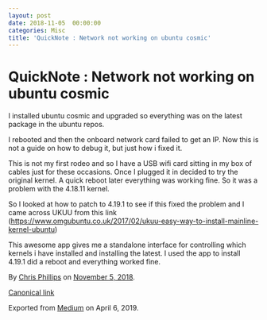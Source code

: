 ```yaml
---
layout: post
date: 2018-11-05  00:00:00
categories: Misc
title: 'QuickNote : Network not working on ubuntu cosmic'
---
```

# QuickNote : Network not working on ubuntu cosmic

I installed ubuntu cosmic and upgraded so everything was on the latest
package in the ubuntu repos.

I rebooted and then the onboard network card failed to get an IP. Now
this is not a guide on how to debug it, but just how i fixed it.

This is not my first rodeo and so I have a USB wifi card sitting in my
box of cables just for these occasions. Once I plugged it in decided to
try the original kernel. A quick reboot later everything was working
fine. So it was a problem with the 4.18.11 kernel.

So I looked at how to patch to 4.19.1 to see if this fixed the problem
and I came across UKUU from this link
(<https://www.omgubuntu.co.uk/2017/02/ukuu-easy-way-to-install-mainline-kernel-ubuntu>)

This awesome app gives me a standalone interface for controlling which
kernels i have installed and installing the latest. I used the app to
install 4.19.1 did a reboot and everything worked fine.





By [Chris Phillips](https://medium.com/@cminion) on
[November 5, 2018](https://medium.com/p/2dd51d745800).

[Canonical
link](https://medium.com/@cminion/quicknote-network-not-working-on-ubuntu-cosmic-2dd51d745800)

Exported from [Medium](https://medium.com) on April 6, 2019.
